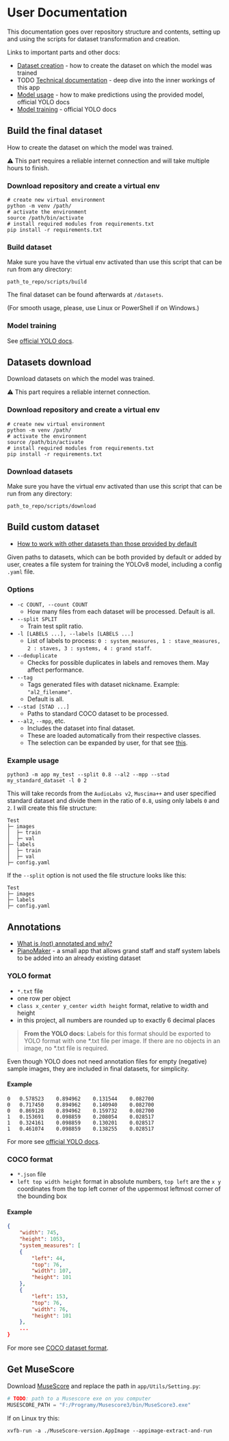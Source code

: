# User Documentation

This documentation goes over repository structure and contents, setting up and using the scripts for dataset transformation and creation.

Links to important parts and other docs:

- [Dataset creation](#build-the-final-dataset) - how to create the dataset on which the model was trained
- TODO [Technical documentation]() - deep dive into the inner workings of this app
- [Model usage](https://docs.ultralytics.com/modes/predict/) - how to make predictions using the provided model, official YOLO docs
- [Model training](https://docs.ultralytics.com/modes/train/) - official YOLO docs

## Build the final dataset

How to create the dataset on which the model was trained.

:warning: This part requires a reliable internet connection and will take multiple hours to finish.

### Download repository and create a virtual env

```
# create new virtual environment
python -m venv /path/
# activate the environment
source /path/bin/activate
# install required modules from requirements.txt
pip install -r requirements.txt
```

### Build dataset

Make sure you have the virtual env activated than use this script that can be run from any directory:

```
path_to_repo/scripts/buíld
```

The final dataset can be found afterwards at `/datasets`.

(For smooth usage, please, use Linux or PowerShell if on Windows.)

### Model training

See [official YOLO docs](https://docs.ultralytics.com/modes/train/).

## Datasets download

Download datasets on which the model was trained.

:warning: This part requires a reliable internet connection.

### Download repository and create a virtual env

```
# create new virtual environment
python -m venv /path/
# activate the environment
source /path/bin/activate
# install required modules from requirements.txt
pip install -r requirements.txt
```

### Download datasets

Make sure you have the virtual env activated than use this script that can be run from any directory:

```
path_to_repo/scripts/download
```

## Build custom dataset

- [How to work with other datasets than those provided by default](../app/DatasetClasses/README.md#work-with-other-datasets-than-those-provided-by-default)

Given paths to datasets, which can be both provided by default
or added by user, creates a file system for training the YOLOv8 model, including a config `.yaml` file.

### Options

- `-c COUNT, --count COUNT`
    - How many files from each dataset will be processed. Default is all.
- `--split SPLIT`
  - Train test split ratio.
- `-l [LABELS ...], --labels [LABELS ...]`
  - List of labels to process: `0 : system_measures, 1 : stave_measures, 2 : staves, 3 : systems, 4 : grand staff`.
- `--deduplicate`
  - Checks for possible duplicates in labels and removes them. May affect performance.
- `--tag`
  - Tags generated files with dataset nickname. Example: `"al2_filename"`.
  - Default is all.
- `--stad [STAD ...]`
  - Paths to standard COCO dataset to be processed.
- `--al2`, `--mpp`, etc.
  - Includes the dataset into final dataset.
  - These are loaded automatically from their respective classes.
  - The selection can be expanded by user, for that see [this](#work-with-other-datasets-than-those-provided-by-default).

### Example usage
```
python3 -m app my_test --split 0.8 --al2 --mpp --stad my_standard_dataset -l 0 2
```

This will take records from the `AudioLabs v2`, `Muscima++` and user specified standard dataset
and divide them in the ratio of `0.8`, using only labels `0` and `2`. I will create this file structure:

```
Test
├─ images
│  ├─ train
│  ├─ val
├─ labels
│  ├─ train
│  ├─ val
├─ config.yaml
```

If the `--split` option is not used the file structure looks like this:

```
Test
├─ images
├─ labels
├─ config.yaml
```

## Annotations

- [What is (not) annotated and why?](annot_reference)
- [PianoMaker](../app/PianoMaker/README.md) - a small app that allows grand staff and staff system labels to be added into an already existing dataset

### YOLO format

- `*.txt` file
- one row per object
- `class x_center y_center width height` format, relative to width and height
- in this project, all numbers are rounded up to exactly 6 decimal places


> **From the YOLO docs**: Labels for this format should be exported to YOLO format with one *.txt file per image. If there are no objects in an image, no *.txt file is required.

Even though YOLO does not need annotation files for empty (negative) sample images, they are included in final datasets, for simplicity.

#### Example

```
0	0.578523	0.894962	0.131544	0.082700
0	0.717450	0.894962	0.140940	0.082700
0	0.869128	0.894962	0.159732	0.082700
1	0.153691	0.098859	0.208054	0.028517
1	0.324161	0.098859	0.130201	0.028517
1	0.461074	0.098859	0.138255	0.028517
```

For more see [official YOLO docs](https://docs.ultralytics.com/datasets/detect/).

### COCO format

- `*.json` file
- `left top width height` format in absolute numbers, `top left` are the `x y` coordinates from the top left corner of the uppermost leftmost corner of the bounding box

#### Example

```json
{
    "width": 745,
    "height": 1053,
    "system_measures": [
    {
        "left": 44,
        "top": 76,
        "width": 107,
        "height": 101
    },
    {
        "left": 153,
        "top": 76,
        "width": 76,
        "height": 101
    }, 
    ...
}
```

For more see [COCO dataset format](https://cocodataset.org/#format-data).

## Get MuseScore

Download [MuseScore](https://musescore.org) and replace the path in `app/Utils/Setting.py`:

```python
# TODO: path to a Musescore exe on you computer
MUSESCORE_PATH = "F:/Programy/Musescore3/bin/MuseScore3.exe"
```

If on Linux try this:

```
xvfb-run -a ./MuseScore-version.AppImage --appimage-extract-and-run
```